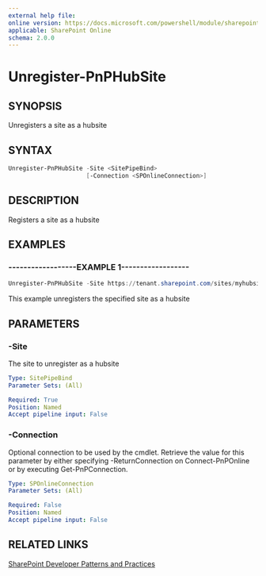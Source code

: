 ```yaml
---
external help file:
online version: https://docs.microsoft.com/powershell/module/sharepoint-pnp/unregister-pnphubsite
applicable: SharePoint Online
schema: 2.0.0
---
```

# Unregister-PnPHubSite

## SYNOPSIS
Unregisters a site as a hubsite

## SYNTAX

```powershell
Unregister-PnPHubSite -Site <SitePipeBind>
                      [-Connection <SPOnlineConnection>]
```

## DESCRIPTION
Registers a site as a hubsite

## EXAMPLES

### ------------------EXAMPLE 1------------------
```powershell
Unregister-PnPHubSite -Site https://tenant.sharepoint.com/sites/myhubsite
```

This example unregisters the specified site as a hubsite

## PARAMETERS

### -Site
The site to unregister as a hubsite

```yaml
Type: SitePipeBind
Parameter Sets: (All)

Required: True
Position: Named
Accept pipeline input: False
```

### -Connection
Optional connection to be used by the cmdlet. Retrieve the value for this parameter by either specifying -ReturnConnection on Connect-PnPOnline or by executing Get-PnPConnection.

```yaml
Type: SPOnlineConnection
Parameter Sets: (All)

Required: False
Position: Named
Accept pipeline input: False
```

## RELATED LINKS

[SharePoint Developer Patterns and Practices](https://aka.ms/sppnp)
